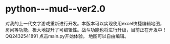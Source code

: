 # python---mud--ver2.0
对我的上一代文字游戏重新进行开发。本版本可以实现使用excel快捷编辑地图，房间等功能，极大地提升了可编辑性。战斗功能也将进行升级，目前正在开发中！QQ2432541891
点击main.py开始体验。
地图可以自由编辑。
